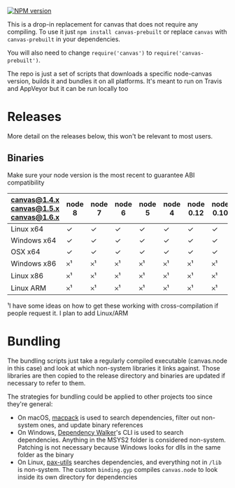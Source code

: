 [![NPM version](https://badge.fury.io/js/canvas-prebuilt.svg)](http://badge.fury.io/js/canvas-prebuilt)

This is a drop-in replacement for canvas that does not require any compiling. To use it
just `npm install canvas-prebuilt` or replace `canvas` with `canvas-prebuilt` in your
dependencies.

You will also need to change `require('canvas')` to `require('canvas-prebuilt')`.

The repo is just a set of scripts that downloads a specific node-canvas version, builds it
and bundles it on all platforms. It's meant to run on Travis and AppVeyor but it can
be run locally too

# Releases

More detail on the releases below, this won't be relevant to most users.

## Binaries

Make sure your node version is the most recent to guarantee ABI compatibility

| canvas@1.4.x<br>canvas@1.5.x<br>canvas@1.6.x | node 8 | node 7 | node 6 | node 5 | node 4 | node 0.12 | node 0.10 |
| ------------------ | ------ | ------ | ------ | ------ | ------ | --------- | --------- |
| Linux x64          |   ✓    |   ✓    |   ✓    |   ✓    |    ✓   |    ✓      |     ✓     |
| Windows x64        |   ✓    |   ✓    |   ✓    |   ✓    |    ✓   |    ✓      |     ✓     |
| OSX x64            |   ✓    |   ✓    |   ✓    |   ✓    |    ✓   |    ✓      |     ✓     |
| Windows x86        |   𐄂¹   |   𐄂¹   |   𐄂¹   |   𐄂¹   |    𐄂¹  |    𐄂¹     |     𐄂¹    |
| Linux x86          |   𐄂¹   |   𐄂¹   |   𐄂¹   |   𐄂¹   |    𐄂¹  |    𐄂¹     |     𐄂¹    |
| Linux ARM          |   𐄂¹   |   𐄂¹   |   𐄂¹   |   𐄂¹   |    𐄂¹  |    𐄂¹     |     𐄂¹    |

¹I have some ideas on how to get these working with cross-compilation if people request it.
I plan to add Linux/ARM

# Bundling

The bundling scripts just take a regularly compiled executable (canvas.node in this case)
and look at which non-system libraries it links against. Those libraries are then copied to the release
directory and binaries are updated if necessary to refer to them.

The strategies for bundling could be applied to other projects too since they're general:

* On macOS, [macpack](https://github.com/chearon/macpack) is used to search dependencies, filter out non-system ones, and update binary references
* On Windows, [Dependency Walker](http://www.dependencywalker.com)'s CLI is used to search dependencies. Anything in the MSYS2 folder is considered non-system. Patching is not necessary because Windows looks for dlls in the same folder as the binary
* On Linux, [pax-utils](https://wiki.gentoo.org/wiki/Hardened/PaX_Utilities) searches dependencies, and everything not in `/lib` is non-system. The custom `binding.gyp` compiles `canvas.node` to look inside its own directory for dependencies
